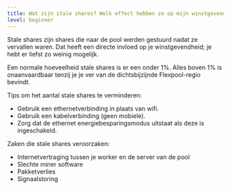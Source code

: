 ```yaml
---
title: Wat zijn stale shares? Welk effect hebben ze op mijn winstgevendheid?
level: beginner
---
```


Stale shares zijn shares die naar de pool werden gestuurd nadat ze vervallen waren. Dat heeft een directe invloed op je winstgevendheid; je hebt er liefst zo weinig mogelijk.

Een normale hoeveelheid stale shares is er een onder 1%. Alles boven 1% is onaanvaardbaar tenzij je je ver van de dichtsbijzijnde Flexpool-regio bevindt.

Tips om het aantal stale shares te verminderen:

* Gebruik een ethernetverbinding in plaats van wifi.
* Gebruik een kabelverbinding (geen mobiele).
* Zorg dat de ethernet energiebesparingsmodus uitstaat als deze is ingeschakeld.

Zaken die stale shares veroorzaken:
* Internetvertraging tussen je worker en de server van de pool
* Slechte miner software
* Pakketverlies
* Signaalstoring
